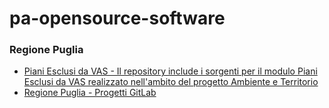 # pa-opensource-software

### Regione Puglia

* [Piani Esclusi da VAS - Il repository include i sorgenti per il modulo Piani Esclusi da VAS realizzato nell'ambito del progetto Ambiente e Territorio](https://138.66.64.91/regione-puglia/aet/pev)
* [Regione Puglia - Progetti GitLab](https://oros-git.regione.puglia.it/regione-puglia)
